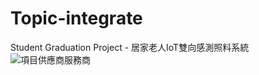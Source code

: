 # Topic-integrate
Student Graduation Project - 居家老人IoT雙向感測照料系統
![項目供應商服務商](https://github.com/Pakkei0920/Topic-integrate/assets/106027537/826d5765-b297-4db4-aaeb-aaa1a195b5f4)
